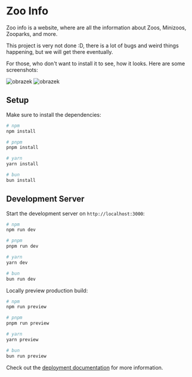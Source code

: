 # Zoo Info

Zoo info is a website, where are all the information about Zoos, Minizoos, Zooparks, and more.

This project is very not done :D, there is a lot of bugs and weird things happening, but we will get there eventually.

For those, who don't want to install it to see, how it looks. Here are some screenshots:

![obrazek](https://github.com/wokurexik/zooinfo/assets/96776458/e8ba4333-9cd5-4aff-8c0c-6059b412e32d)
![obrazek](https://github.com/wokurexik/zooinfo/assets/96776458/5c90ea1f-0c58-4d5e-b7c5-8c140f6365c8)


## Setup

Make sure to install the dependencies:

```bash
# npm
npm install

# pnpm
pnpm install

# yarn
yarn install

# bun
bun install
```

## Development Server

Start the development server on `http://localhost:3000`:

```bash
# npm
npm run dev

# pnpm
pnpm run dev

# yarn
yarn dev

# bun
bun run dev
```

Locally preview production build:

```bash
# npm
npm run preview

# pnpm
pnpm run preview

# yarn
yarn preview

# bun
bun run preview
```

Check out the [deployment documentation](https://nuxt.com/docs/getting-started/deployment) for more information.
